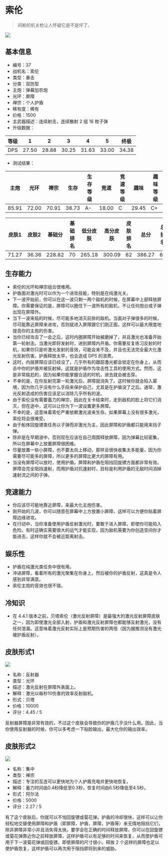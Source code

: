 # 索伦

> 间断的机关枪让人怀疑它是不是坏了。

<img src="/ships/ship_37.png" style={{zoom:1}}/>

## 基本信息

- 编号：37
- 战机名：索伦
- 类型：暴击
- 分类：双防型
- 主炮：弹幕加农炮
- 光环：屏障
- 禅宗：个人护盾
- 稀有度：稀有
- 价格：1500
- 主武器描述：连续射击，连续散射 2 组 16 枚子弹
- 升级数据：

| 等级 | 1 | 2 | 3 | 4 | 5 | 终极 |
|--|--|--|--|--|--|--|
| DPS | 27.50 | 28.88 | 30.25 | 31.63 | 33.00 | 34.38 |

- 测试结果：

| 主炮 | 光环 | 禅宗 | 生存 | 生存等级 | 竞速 | 竞速等级 | 趣味 | 趣味等级 |
|--|--|--|--|--|--|--|--|--|
| 85.91 | 72.00 | 70.91 | 38.73 | A- | 18.00 | C | 29.45 | C+ |

| 皮肤1 | 皮肤2 | 基础分 | 基础排名 | 低分皮肤 | 高分皮肤 | 皮肤排名 | 总分 | 总排名 |
|--|--|--|--|--|--|--|--|--|
| 71.27 | 36.36 | 228.82 | 70 | 265.18 | 300.09 | 62 | 386.27 | 67 |

## 生存能力

- 索伦的光环和禅宗组合很难用。
- 护盾面对激光时可以作为一个进攻技能，特别是在纯激光关。
- 下一波开始前，你可以在这一波只剩一两个敌机的时候，在屏幕中上部释放屏障。你需要保证的是，屏障可以圈住下一波所有的敌机，不让任何炮台或子弹出现在屏障外。
- 当下一波来临的时候，尽可能多地消灭前排的敌机。当面对子弹很多的时候，尽可能靠近屏障来进攻，否则就进入屏障跟它们刚正面，这样可以最大限度地提高你的主炮的伤害。
- 当你已经攻击了一会之后，这时内圈屏障开始被磨掉了，并且激光也准备开始第一轮射击。当激光即将发射时，进到屏障内开盾。你需要反复练习反射的时机，如果你只是听激光发射的音效，可能会来不及，并且也无法完全最大化激光反射伤害。护盾释放太早，也会造成 DPS 的浪费。
- 这时，内层屏障应该已经没了，几乎所有的跟踪激光都会锁定在你身上，从而击中你的护盾并被反射掉。这就是护盾作为攻击性工具的使用方式。然而，这是非常尴尬的，因为如果你能掌握合适的时机，进去就会被击穿。
- 不幸的是，在你反射完第一轮激光后，屏障就消失了。这时候你就会陷入窘境，因为你几乎没有什么手段来保护自己，尤其是在护盾没了之后。通常，激光反射造成的伤害应该足以消除几乎所有的波。
- 由于索伦没有需要蓄力的禅宗，因此在关卡结束时，走到敌机的脸上将它们消灭，但在途中，这可以让你为下一波设置更多屏障。
- 不幸的是，这意味着索伦严重依赖激光波来生存。如果屏幕上没有很多激光，索伦将会很难受。
- 由于船体回旋镖类任务以子弹而非激光为主，因此屏障和护盾都只能用来挡子弹。
- 除非是在早期波中，否则现在应该在自己周围释放屏障，因为弹幕比较密集，所以在屏幕中上放置屏障很困难。
- 尽量放置一些小屏障，也不要太向上移动，那样会很快收集太多能量，因为你需要尽可能多的屏障，所以更多的屏障比更大的屏障有用。
- 当没有屏障可以放时，使用护盾。屏障和护盾在阻挡回旋镖方面都非常有效。屏障会完全阻挡速射，而用护盾对抗速射时，目标是利用护盾的无敌时间消掉速射流之间的子弹。

## 竞速能力

- 你应该尽可能地靠近屏障，来最大化主炮伤害。
- 刚开始的几波，你可以随意在屏幕中上方放置小屏障，这样可以方便你贴着屏障边缘进攻。
- 在行动中，当你准备使用护盾反射激光时，要敢于进入屏障，即使你可能陷入危险。有时这确实需要很大的运气才能实现，因为敌机需要为你创造空间你才能进去，这样你就不会被近距离射击。

## 娱乐性

- 护盾在纯激光类任务中很有用。
- 冲进屏障，看着所有的激光聚集在你身上，然后被你的护盾反射，这真是令人感到非常满意。
- 索伦主炮的音效也很不错。

## 冷知识

- 在 4.4.1 版本之前，贝塔索伦（激光反射屏障）是最强大的激光反射屏障皮肤之一，因为即使激光全部入射，护盾和激光反射屏障也都能够反射激光，没有任何泄漏。这意味着激光反射实际上是预期伤害的两倍（因为据推测没有激光被护盾反射）。

## 皮肤形式1

<img src="/ships/ship_37_apex_1.png" style={{zoom:1}}/>

- 名称：反射器
- 类型：光环
- 描述：激光反射在屏障外表面上。
- 解释：激光以每秒10伤害的效率反射敌机。
- 形式：贝塔
- 价格：10000
- 评分：4.45 / 5

反射器屏障是非常有效的，不过这个皮肤会导致你的护盾几乎没什么用。因此，当你使用反射器的时候，你可以多考虑一下贴脸输出，最大化你的输出效率。

## 皮肤形式2

<img src="/ships/ship_37_apex_2.png" style={{zoom:1}}/>

- 名称：集中
- 类型：禅宗
- 描述：专注的互连可以更快地为个人护盾充电并更快地恢复。
- 解释：蓄力时间由0.4秒降低至0.3秒，恢复时间由6.5秒降低至4.5秒。
- 形式：阿尔法
- 价格：5000
- 评分：2.27 / 5

有了这个皮肤后，你就可以不怕回旋镖或菊花弹。护盾的冷却很快，这样可以让你轻松地交替使用屏障和护盾（即屏障，护盾，屏障，护盾等）来无情地阻挡它们，除非屏障非常小并且消失得太快。要学会在正确的时间释放屏障，你可以在回旋镖或菊花弹靠近你之前释放屏障，这样护盾可以有足够的时间来恢复，从而使护盾可用于下一波菊花弹或回旋镖。即使屏障的尺寸很小，释放 2 个这样的屏障也足以使护盾恢复，这样护盾可以再次用于阻挡即将到来的威胁。
